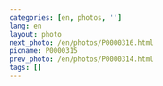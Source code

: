 ```yaml
---
categories: [en, photos, '']
lang: en
layout: photo
next_photo: /en/photos/P0000316.html
picname: P0000315
prev_photo: /en/photos/P0000314.html
tags: []
---
```

